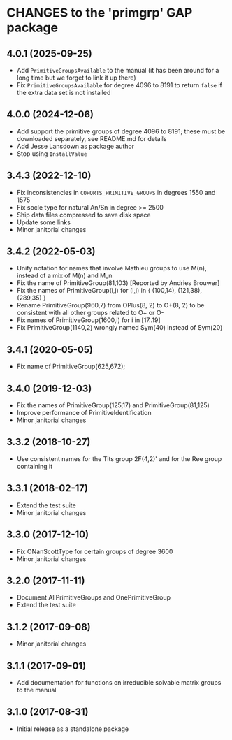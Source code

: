 # CHANGES to the 'primgrp' GAP package

## 4.0.1 (2025-09-25)

  - Add `PrimitiveGroupsAvailable` to the manual (it has been around
    for a long time but we forget to link it up there)
  - Fix `PrimitiveGroupsAvailable` for degree 4096 to 8191 to return `false`
    if the extra data set is not installed

## 4.0.0 (2024-12-06)

  - Add support the primitive groups of degree 4096 to 8191; these
    must be downloaded separately, see README.md for details
  - Add Jesse Lansdown as package author
  - Stop using `InstallValue`

## 3.4.3 (2022-12-10)

  - Fix inconsistencies in `COHORTS_PRIMITIVE_GROUPS` in degrees 1550 and 1575
  - Fix socle type for natural An/Sn in degree >= 2500
  - Ship data files compressed to save disk space
  - Update some links
  - Minor janitorial changes

## 3.4.2 (2022-05-03)

  - Unify notation for names that involve Mathieu groups to use
    M(n), instead of a mix of M(n) and M_n
  - Fix the name of PrimitiveGroup(81,103) [Reported by Andries Brouwer]
  - Fix the names of PrimitiveGroup(i,j) for (i,j) in
    { (100,14), (121,38), (289,35) }
  - Rename PrimitiveGroup(960,7) from OPlus(8, 2) to O+(8, 2)
    to be consistent with all other groups related to O+ or O-
  - Fix names of PrimitiveGroup(1600,i) for i in [17..19]
  - Fix PrimitiveGroup(1140,2) wrongly named Sym(40) instead of Sym(20)

## 3.4.1 (2020-05-05)

  - Fix name of PrimitiveGroup(625,672);

## 3.4.0 (2019-12-03)

  - Fix the names of PrimitiveGroup(125,17) and PrimitiveGroup(81,125)
  - Improve performance of PrimitiveIdentification
  - Minor janitorial changes

## 3.3.2 (2018-10-27)

  - Use consistent names for the Tits group 2F(4,2)' and for the Ree group
    containing it

## 3.3.1 (2018-02-17)

  - Extend the test suite
  - Minor janitorial changes

## 3.3.0 (2017-12-10)

  - Fix ONanScottType for certain groups of degree 3600
  - Minor janitorial changes

## 3.2.0 (2017-11-11)

  - Document AllPrimitiveGroups and OnePrimitiveGroup
  - Extend the test suite

## 3.1.2 (2017-09-08)

  - Minor janitorial changes

## 3.1.1 (2017-09-01)

  - Add documentation for functions on irreducible solvable matrix groups to the manual

## 3.1.0 (2017-08-31)

  - Initial release as a standalone package
